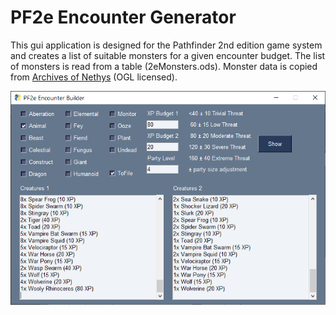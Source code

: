 # PF2e Encounter Generator

This gui application is designed for the Pathfinder 2nd edition game system and creates a list of suitable monsters for a given encounter budget. The list of monsters is read from a table (2eMonsters.ods). Monster data is copied from [Archives of Nethys](https://2e.aonprd.com/Creatures.aspx) (OGL licensed).

![Example](./PF2e_EncounterGenerator.png)